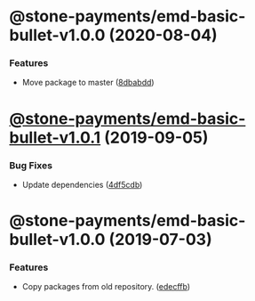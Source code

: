 # @stone-payments/emd-basic-bullet-v1.0.0 (2020-08-04)


### Features

* Move package to master ([8dbabdd](https://github.com/stone-payments/emerald-web-framework/commit/8dbabdd551c0b143e67837b9ed34e7dbc23e6370))

# [@stone-payments/emd-basic-bullet-v1.0.1](https://github.com/stone-payments/emerald-web-framework/compare/@stone-payments/emd-basic-bullet-v1.0.0...@stone-payments/emd-basic-bullet-v1.0.1) (2019-09-05)


### Bug Fixes

* Update dependencies ([4df5cdb](https://github.com/stone-payments/emerald-web-framework/commit/4df5cdb))

# @stone-payments/emd-basic-bullet-v1.0.0 (2019-07-03)


### Features

* Copy packages from old repository. ([edecffb](https://github.com/stone-payments/emerald-web-framework/commit/edecffb))
